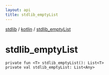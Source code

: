 ```yaml
---
layout: api
title: stdlib_emptyList
---
```

[stdlib](../index.md) / [kotlin](index.md) / [stdlib_emptyList](stdlib_emptyList.md)

# stdlib_emptyList

```
private fun <T> stdlib_emptyList(): List<T>
private val stdlib_emptyList: List<Any>
```

